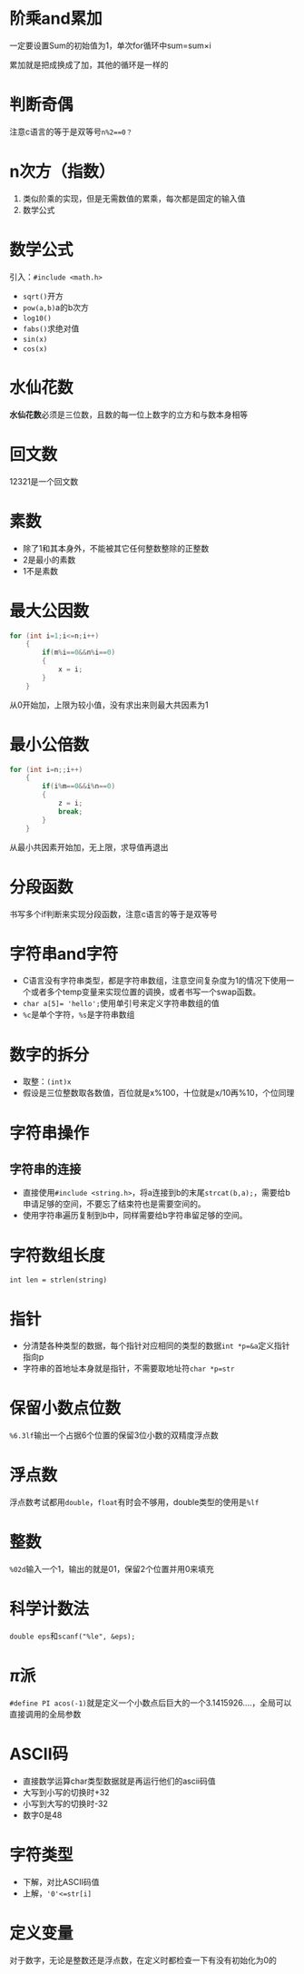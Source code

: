 # 阶乘and累加

一定要设置Sum的初始值为1，单次for循环中sum=sum×i

累加就是把成换成了加，其他的循环是一样的

# 判断奇偶

注意c语言的等于是双等号`n%2==0？`

# n次方（指数）

1. 类似阶乘的实现，但是无需数值的累乘，每次都是固定的输入值
2. 数学公式

# 数学公式

引入：`#include <math.h>`

* `sqrt()`开方
* `pow(a,b)`a的b次方
* `log10()`
* `fabs()`求绝对值
* `sin(x)`
* `cos(x)`

# 水仙花数

**水仙花数**必须是三位数，且数的每一位上数字的立方和与数本身相等

# 回文数

12321是一个回文数

# 素数

* 除了1和其本身外，不能被其它任何整数整除的正整数
* 2是最小的素数
* 1不是素数

# 最大公因数

~~~c
for (int i=1;i<=n;i++)
    {
        if(m%i==0&&n%i==0)
        {
            x = i;
        }
    }
~~~

从0开始加，上限为较小值，没有求出来则最大共因素为1

# 最小公倍数

~~~c
for (int i=n;;i++)
    {
        if(i%m==0&&i%n==0)
        {
            z = i;
            break;
        }
    }
~~~

从最小共因素开始加，无上限，求导值再退出

# 分段函数

书写多个if判断来实现分段函数，注意c语言的等于是双等号


# 字符串and字符

* C语言没有字符串类型，都是字符串数组，注意空间复杂度为1的情况下使用一个或者多个temp变量来实现位置的调换，或者书写一个swap函数。
* `char a[5]= 'hello';`使用单引号来定义字符串数组的值
* `%c`是单个字符，`%s`是字符串数组

# 数字的拆分

* 取整：`(int)x`
* 假设是三位整数取各数值，百位就是x%100，十位就是x/10再%10，个位同理


# 字符串操作

## 字符串的连接

* 直接使用`#include <string.h>`，将a连接到b的末尾`strcat(b,a);`，需要给b申请足够的空间，不要忘了结束符也是需要空间的。
* 使用字符串遍历复制到b中，同样需要给b字符串留足够的空间。


# 字符数组长度

`int len = strlen(string)`




# 指针

* 分清楚各种类型的数据，每个指针对应相同的类型的数据`int *p=&a`定义指针指向p
* 字符串的首地址本身就是指针，不需要取地址符`char *p=str`

# 保留小数点位数

`%6.3lf`输出一个占据6个位置的保留3位小数的双精度浮点数

# 浮点数

浮点数考试都用`double`，`float`有时会不够用，double类型的使用是`%lf`

# 整数
`%02d`输入一个1，输出的就是01，保留2个位置并用0来填充


# 科学计数法

`double eps`和`scanf("%le", &eps);`


# $\pi$派

`#define PI acos(-1)`就是定义一个小数点后巨大的一个3.1415926....，全局可以直接调用的全局参数

# ASCII码

* 直接数学运算char类型数据就是再运行他们的ascii码值
* 大写到小写的切换时+32
* 小写到大写的切换时-32
* 数字0是48

# 字符类型

* 下解，对比ASCII码值
* 上解，`'0'<=str[i]`

# 定义变量

对于数字，无论是整数还是浮点数，在定义时都检查一下有没有初始化为0的








